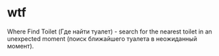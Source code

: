 # wtf
Where Find Toilet (Где найти туалет) - search for the nearest toilet in an unexpected moment (поиск ближайшего туалета в неожиданный момент).
